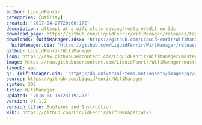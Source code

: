 ```yaml
---
author: LiquidFenrir
categories: [utility]
created: '2017-04-27T20:00:17Z'
description: attempt at a wifi slots saving/restore/edit on 3ds
download_page: https://github.com/LiquidFenrir/WifiManager/releases/tag/v1.1.2
downloads: {WifiManager.3dsx: 'https://github.com/LiquidFenrir/WifiManager/releases/download/v1.1.2/WifiManager.3dsx',
  WifiManager.cia: 'https://github.com/LiquidFenrir/WifiManager/releases/download/v1.1.2/WifiManager.cia'}
github: LiquidFenrir/WifiManager
icon: https://raw.githubusercontent.com/LiquidFenrir/WifiManager/master/meta/icon.png
image: https://raw.githubusercontent.com/LiquidFenrir/WifiManager/master/meta/banner.png
layout: app
qr: {WifiManager.cia: 'https://db.universal-team.net/assets/images/qr/wifimanager.cia.png'}
source: https://github.com/LiquidFenrir/WifiManager
system: 3DS
title: WifiManager
updated: '2018-01-15T23:19:27Z'
version: v1.1.2
version_title: Bugfixes and Instruction
wiki: https://github.com/LiquidFenrir/WifiManager/wiki
---
```

